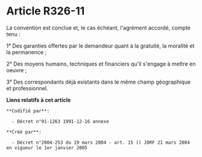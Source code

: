 # Article R326-11

La convention est conclue et, le cas échéant, l'agrément accordé, compte tenu :

1° Des garanties offertes par le demandeur quant à la gratuité, la moralité et la permanence ;

2° Des moyens humains, techniques et financiers qu'il s'engage à mettre en oeuvre ;

3° Des correspondants déjà existants dans le même champ géographique et professionnel.

**Liens relatifs à cet article**

	**Codifié par**:

	  - Décret n°91-1263 1991-12-16 annexe

	**Créé par**:

	  - Décret n°2004-253 du 19 mars 2004 - art. 15 () JORF 21 mars 2004 en vigueur le 1er janvier 2005
